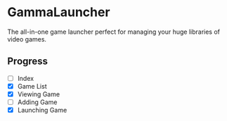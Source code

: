 # GammaLauncher
The all-in-one game launcher perfect for managing your huge libraries of video games.

## Progress
- [ ] Index
- [x] Game List
- [x] Viewing Game
- [ ] Adding Game
- [x] Launching Game
